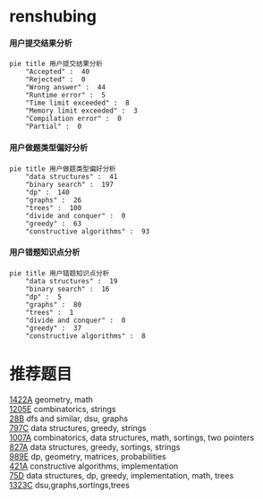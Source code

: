# renshubing

<!-- tabs:start -->



#### **用户提交结果分析**

```mermaid
pie title 用户提交结果分析
    "Accepted" :  40
    "Rejected" :  0
    "Wrong answer" :  44
    "Runtime error" :  5
    "Time limit exceeded" :  8
    "Memory limit exceeded" :  3
    "Compilation error" :  0
    "Partial" :  0
```

#### **用户做题类型偏好分析**

```mermaid
pie title 用户做题类型偏好分析
    "data structures" :  41
    "binary search" :  197
    "dp" :  140
    "graphs" :  26
    "trees" :  100
    "divide and conquer" :  0
    "greedy" :  63
    "constructive algorithms" :  93
```
#### **用户错题知识点分析**

```mermaid
pie title 用户错题知识点分析
    "data structures" :  19
    "binary search" :  16
    "dp" :  5
    "graphs" :  80
    "trees" :  1
    "divide and conquer" :  0
    "greedy" :  37
    "constructive algorithms" :  8
```



<!-- tabs:end -->
# 推荐题目
[1422A](https://codeforces.com/contest/1422/problem/A)		geometry,
                        math		  
[1205E](https://codeforces.com/contest/1205/problem/E)		combinatorics,
                        strings		  
[28B](https://codeforces.com/contest/28/problem/B)		dfs and similar,
                        dsu,
                        graphs		  
[797C](https://codeforces.com/contest/797/problem/C)		data structures,
                        greedy,
                        strings		  
[1007A](https://codeforces.com/contest/1007/problem/A)		combinatorics,
                        data structures,
                        math,
                        sortings,
                        two pointers		  
[827A](https://codeforces.com/contest/827/problem/A)		data structures,
                        greedy,
                        sortings,
                        strings		  
[989E](https://codeforces.com/contest/989/problem/E)		dp,
                        geometry,
                        matrices,
                        probabilities		  
[421A](https://codeforces.com/contest/421/problem/A)		constructive algorithms,
                        implementation		  
[75D](https://codeforces.com/contest/75/problem/D)		data structures,
                        dp,
                        greedy,
                        implementation,
                        math,
                        trees		  
[1323C](https://codeforces.com/contest/1323/problem/C)		dsu,graphs,sortings,trees		  
